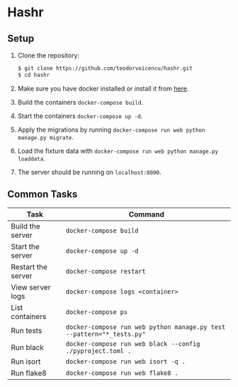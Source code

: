 # Hashr
## Setup
1. Clone the repository:
    ```sh
    $ git clone https://github.com/teodorvoicencu/hashr.git
    $ cd hashr
    ```
2. Make sure you have docker installed or install it from [here](https://www.docker.com/get-started/).

3. Build the containers `docker-compose build`.

4. Start the containers `docker-compose up -d`.

5. Apply the migrations by running `docker-compose run web python manage.py migrate`.

6. Load the fixture data with `docker-compose run web python manage.py loaddata`.

7. The server should be running on `localhost:8000`.

## Common Tasks

| Task               | Command                                                              |
| ------------------ | ---------------------------------------------------------------------|
| Build the server   | `docker-compose build`                                               |
| Start the server   | `docker-compose up -d`                                               |
| Restart the server | `docker-compose restart`                                             |
| View server logs   | `docker-compose logs <container>`                                    |
| List containers    | `docker-compose ps`                                                  |
| Run tests          | `docker-compose run web python manage.py test --pattern="*_tests.py"`|
| Run black          | `docker-compose run web black --config ./pyproject.toml .`           |
| Run isort          | `docker-compose run web isort -q .`                                  |
| Run flake8         | `docker-compose run web flake8 .`                                    |